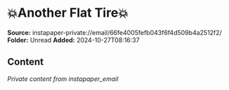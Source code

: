 # 💥Another Flat Tire💥

**Source:** instapaper-private://email/66fe4005fefb043f6f4d509b4a2512f2/
**Folder:** Unread
**Added:** 2024-10-27T08:16:37




## Content
*Private content from instapaper_email*
